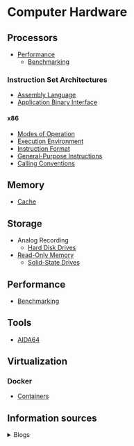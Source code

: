 # Computer Hardware
## Processors
- [Performance](Processors/Performance/README.md)
  - [Benchmarking](Processors/Performance/Benchmarking.md)

### Instruction Set Architectures
- [Assembly Language](Processors/ISAs/Assembly%20Language.md)
- [Application Binary Interface](Processors/ISAs/ABI/README.md)

#### x86
- [Modes of Operation](Processors/ISAs/x86/Modes%20of%20Operation.md)
- [Execution Environment](Processors/ISAs/x86/Execution%20Environment.md)
- [Instruction Format](Processors/ISAs/x86/Instruction%20Format.md)
- [General-Purpose Instructions](Processors/ISAs/x86/General-Purpose%20Instructions/README.md)
- [Calling Conventions](Processors/ISAs/x86/Calling%20Conventions.md)

## Memory
- [Cache](Memory/Cache.md)

## Storage
- Analog Recording
  - [Hard Disk Drives](Storage/Analog%20Recording/HDD/README.md)
- [Read-Only Memory](Storage/ROM/README.md)
  - [Solid-State Drives](Storage/ROM/SSD/README.md)

## Performance
- [Benchmarking](Performance/Benchmarking.md)

## Tools
- [AIDA64](Tools/AIDA64.md)

## Virtualization
### Docker
- [Containers](Virtualization/Docker/Containers.md)

## Information sources
<details><summary>Blogs</summary>

- [超能课堂，讲述我们身边的科技知识 - 超能网](https://www.expreview.com/ketang)
</details>